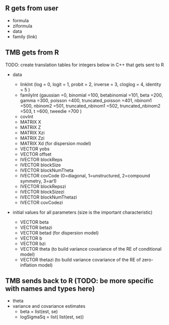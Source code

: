 R gets from user 
--------------
* formula
* ziformula
* data
* family (link)

TMB gets from R
--------------
TODO: create translation tables for integers below in C++ that gets sent to R

* data
	* linkInt (log        = 0,
	           logit      = 1,
	           probit     = 2,
	           inverse    = 3,
	           cloglog    = 4,
	           identity   = 5 )
	* familyInt (gaussian           =0,
	             binomial           =100,
	             betabinomial       =101,
	             beta               =200,
	             gamma              =300,
	             poisson            =400,
	             truncated_poisson  =401,
	             nbinom1            =500, 
	             nbinom2            =501, 
	             truncated_nbinom1  =502,
	             truncated_nbinom2  =503,
	             t                  =600,
	             tweedie            =700 )
	* covInt 
	* MATRIX X
	* MATRIX Z
	* MATRIX Xzi
	* MATRIX Zzi
	* MATRIX Xd (for dispersion model)
	* VECTOR yobs
	* VECTOR offset
	* IVECTOR blockReps
	* IVECTOR blockSize
	* IVECTOR blockNumTheta
	* IVECTOR covCode (0=diagonal, 1=unstructured, 2=compound symmetry, 3=ar1)
	* IVECTOR blockRepszi
	* IVECTOR blockSizezi
	* IVECTOR blockNumThetazi
	* IVECTOR covCodezi
	
* initial values for all parameters (size is the important characteristic)
	* VECTOR beta
	* VECTOR betazi
	* VECTOR betad (for dispersion model)
	* VECTOR b
	* VECTOR bzi
	* VECTOR theta (to build variance covariance of the RE of conditional model)
	* VECTOR thetazi (to build variance covariance of the RE of zero-inflation model)

TMB sends back to R (TODO: be more specific with names and types here)
------------------
* theta
* variance and covariance estimates
	* beta = list(est, se)
	* logSigmaSq = list( list(est, se))
	